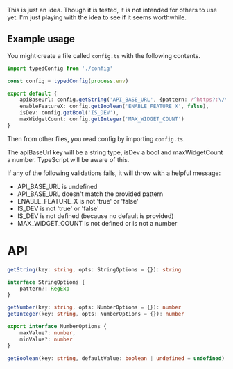This is just an idea. Though it is tested, it is not intended for others to use yet. I'm just playing with the idea to see if it seems worthwhile.

## Example usage

You might create a file called `config.ts` with the following contents.

```ts
import typedConfig from './config'

const config = typedConfig(process.env)

export default {
    apiBaseUrl: config.getString('API_BASE_URL', {pattern: /^https?:\/\/\w+$/}),
    enableFeatureX: config.getBoolean('ENABLE_FEATURE_X', false),
    isDev: config.getBool('IS_DEV'),
    maxWidgetCount: config.getInteger('MAX_WIDGET_COUNT')
}
```

Then from other files, you read config by importing `config.ts`.

The apiBaseUrl key will be a string type, isDev a bool and maxWidgetCount a number. TypeScript will be aware of this.

If any of the following validations fails, it will throw with a helpful message:

- API_BASE_URL is undefined
- API_BASE_URL doesn't match the provided pattern
- ENABLE_FEATURE_X is not 'true' or 'false'
- IS_DEV is not 'true' or 'false'
- IS_DEV is not defined (because no default is provided)
- MAX_WIDGET_COUNT is not defined or is not a number

# API

```ts
getString(key: string, opts: StringOptions = {}): string

interface StringOptions {
    pattern?: RegExp
}

getNumber(key: string, opts: NumberOptions = {}): number
getInteger(key: string, opts: NumberOptions = {}): number

export interface NumberOptions {
    maxValue?: number,
    minValue?: number
}

getBoolean(key: string, defaultValue: boolean | undefined = undefined): boolean
```